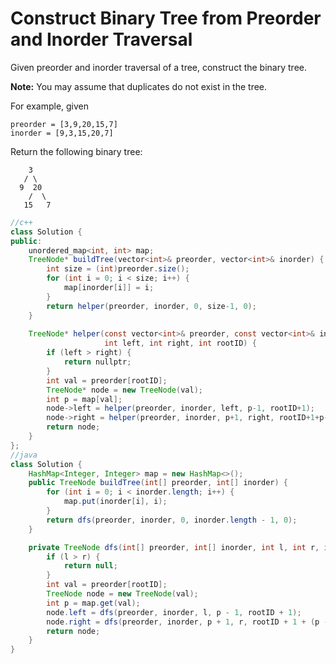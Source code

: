 # Construct Binary Tree from Preorder and Inorder Traversal

Given preorder and inorder traversal of a tree, construct the binary tree.

**Note:**
You may assume that duplicates do not exist in the tree.

For example, given

```
preorder = [3,9,20,15,7]
inorder = [9,3,15,20,7]
```

Return the following binary tree:

```
    3
   / \
  9  20
    /  \
   15   7
```

```java
//c++
class Solution {
public:
    unordered_map<int, int> map;
    TreeNode* buildTree(vector<int>& preorder, vector<int>& inorder) {
        int size = (int)preorder.size();
        for (int i = 0; i < size; i++) {
            map[inorder[i]] = i;
        }
        return helper(preorder, inorder, 0, size-1, 0);
    }
    
    TreeNode* helper(const vector<int>& preorder, const vector<int>& inorder,
                     int left, int right, int rootID) {
        if (left > right) {
            return nullptr;
        }
        int val = preorder[rootID];
        TreeNode* node = new TreeNode(val);
        int p = map[val];
        node->left = helper(preorder, inorder, left, p-1, rootID+1);
        node->right = helper(preorder, inorder, p+1, right, rootID+1+p-left);
        return node;
    }
};
//java
class Solution {
    HashMap<Integer, Integer> map = new HashMap<>();
    public TreeNode buildTree(int[] preorder, int[] inorder) {
        for (int i = 0; i < inorder.length; i++) {
            map.put(inorder[i], i);
        }
        return dfs(preorder, inorder, 0, inorder.length - 1, 0);
    }

    private TreeNode dfs(int[] preorder, int[] inorder, int l, int r, int rootID) {
        if (l > r) {
            return null;
        }
        int val = preorder[rootID];
        TreeNode node = new TreeNode(val);
        int p = map.get(val);
        node.left = dfs(preorder, inorder, l, p - 1, rootID + 1);
        node.right = dfs(preorder, inorder, p + 1, r, rootID + 1 + (p - l));
        return node;
    }
}
```


